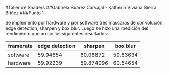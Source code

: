 #Taller de Shaders
##Gabriela Suárez Carvajal - Katherin Viviana Sierra Briñez
###Punto 1

Se implemento por hardware y por sotfware tres mascaras de convolución: edge detection, sharpen y box blur. Luego se hizo una medición del rendimiento que arrojo los siguientes resultados:

framerate | edge detection | sharpen | box blur
-- | -- | -- | --
software | 59.94654 | 60.08872 | 59.83634
hardware | 59.92239 | 59.874096 | 60.54654
